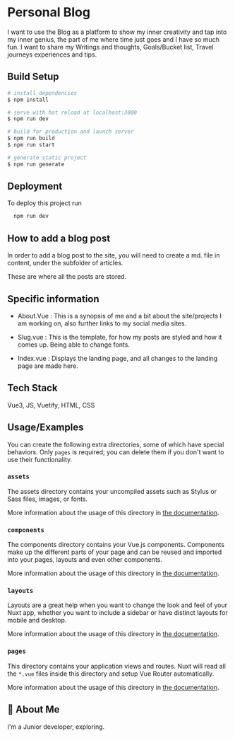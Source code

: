 
# Personal Blog

I want to use the Blog as a platform to show my inner creativity and tap into my inner genius, the part of me where time just goes and I have so much fun. I want to share my Writings and thoughts, Goals/Bucket list, Travel journeys experiences and tips. 


## Build Setup

```bash
# install dependencies
$ npm install

# serve with hot reload at localhost:3000
$ npm run dev

# build for production and launch server
$ npm run build
$ npm run start

# generate static project
$ npm run generate
```

## Deployment

To deploy this project run

```bash
  npm run dev
```
## How to add a blog post
In order to add a blog post to the site, you will need to create a md. file in content, under the subfolder of articles. 

These are where all the posts are stored.

##

## Specific information
- About.Vue : This is a synopsis of me and a bit about the site/projects I am working on, also further links to my social media sites.

- Slug.vue : This is the template, for how my posts are styled and how it comes up. Being able to change fonts.

- Index.vue : Displays the landing page, and all changes to the landing page are made here.
## Tech Stack

 Vue3, JS, Vuetify, HTML, CSS

## Usage/Examples

You can create the following extra directories, some of which have special behaviors. Only `pages` is required; you can delete them if you don't want to use their functionality.

### `assets`

The assets directory contains your uncompiled assets such as Stylus or Sass files, images, or fonts. 

More information about the usage of this directory in [the documentation](https://nuxtjs.org/docs/2.x/directory-structure/assets).

### `components`

The components directory contains your Vue.js components. Components make up the different parts of your page and can be reused and imported into your pages, layouts and even other components.

More information about the usage of this directory in [the documentation](https://nuxtjs.org/docs/2.x/directory-structure/components).

### `layouts`

Layouts are a great help when you want to change the look and feel of your Nuxt app, whether you want to include a sidebar or have distinct layouts for mobile and desktop.

More information about the usage of this directory in [the documentation](https://nuxtjs.org/docs/2.x/directory-structure/layouts).


### `pages`

This directory contains your application views and routes. Nuxt will read all the `*.vue` files inside this directory and setup Vue Router automatically.

More information about the usage of this directory in [the documentation](https://nuxtjs.org/docs/2.x/get-started/routing).



## 🚀 About Me
I'm a Junior developer, exploring.

